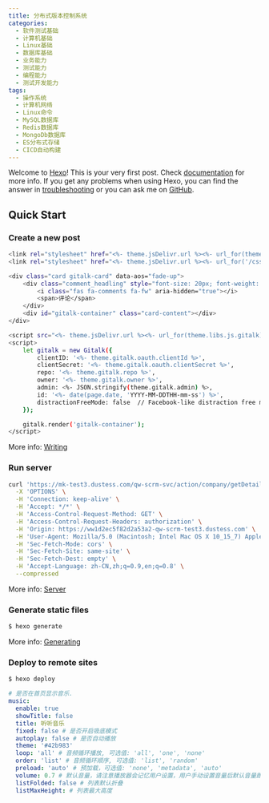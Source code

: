 ```yaml
---
title: 分布式版本控制系统
categories: 
  - 软件测试基础
  - 计算机基础
  - Linux基础
  - 数据库基础
  - 业务能力
  - 测试能力 
  - 编程能力
  - 测试开发能力  
tags:
  - 操作系统
  - 计算机网络
  - Linux命令
  - MySQL数据库
  - Redis数据库
  - MongoDb数据库
  - ES分布式存储
  - CICD自动构建 
---
```


Welcome to [Hexo](https://hexo.io/)! This is your very first post. Check [documentation](https://hexo.io/docs/) for more info. If you get any problems when using Hexo, you can find the answer in [troubleshooting](https://hexo.io/docs/troubleshooting.html) or you can ask me on [GitHub](https://github.com/hexojs/hexo/issues).

## Quick Start

### Create a new post

``` bash
<link rel="stylesheet" href="<%- theme.jsDelivr.url %><%- url_for(theme.libs.css.gitalk) %>">
<link rel="stylesheet" href="<%- theme.jsDelivr.url %><%- url_for('/css/my-gitalk.css') %>">

<div class="card gitalk-card" data-aos="fade-up">
    <div class="comment_headling" style="font-size: 20px; font-weight: 700; position: relative; padding-left: 20px; top: 15px; padding-bottom: 5px;">
        <i class="fas fa-comments fa-fw" aria-hidden="true"></i>
        <span>评论</span>
    </div>
    <div id="gitalk-container" class="card-content"></div>
</div>

<script src="<%- theme.jsDelivr.url %><%- url_for(theme.libs.js.gitalk) %>"></script>
<script>
    let gitalk = new Gitalk({
        clientID: '<%- theme.gitalk.oauth.clientId %>',
        clientSecret: '<%- theme.gitalk.oauth.clientSecret %>',
        repo: '<%- theme.gitalk.repo %>',
        owner: '<%- theme.gitalk.owner %>',
        admin: <%- JSON.stringify(theme.gitalk.admin) %>,
        id: '<%- date(page.date, 'YYYY-MM-DDTHH-mm-ss') %>',
        distractionFreeMode: false  // Facebook-like distraction free mode
    });

    gitalk.render('gitalk-container');
</script>

```

More info: [Writing](https://hexo.io/docs/writing.html)

### Run server

``` bash
curl 'https://mk-test3.dustess.com/qw-scrm-svc/action/company/getDetail?id=dff27d93-7b73-11ec-9bfb-829da4612e9a' \
  -X 'OPTIONS' \
  -H 'Connection: keep-alive' \
  -H 'Accept: */*' \
  -H 'Access-Control-Request-Method: GET' \
  -H 'Access-Control-Request-Headers: authorization' \
  -H 'Origin: https://ww1d2ec5f82d2a53a2-qw-scrm-test3.dustess.com' \
  -H 'User-Agent: Mozilla/5.0 (Macintosh; Intel Mac OS X 10_15_7) AppleWebKit/537.36 (KHTML, like Gecko) Chrome/97.0.4692.99 Safari/537.36' \
  -H 'Sec-Fetch-Mode: cors' \
  -H 'Sec-Fetch-Site: same-site' \
  -H 'Sec-Fetch-Dest: empty' \
  -H 'Accept-Language: zh-CN,zh;q=0.9,en;q=0.8' \
  --compressed
```

More info: [Server](https://hexo.io/docs/server.html)

### Generate static files

``` bash
$ hexo generate
```

More info: [Generating](https://hexo.io/docs/generating.html)

### Deploy to remote sites

``` bash
$ hexo deploy
```
``` yaml
# 是否在首页显示音乐.
music:
  enable: true
  showTitle: false
  title: 听听音乐
  fixed: false # 是否开启吸底模式
  autoplay: false # 是否自动播放
  theme: '#42b983'
  loop: 'all' # 音频循环播放, 可选值: 'all', 'one', 'none'
  order: 'list' # 音频循环顺序, 可选值: 'list', 'random'
  preload: 'auto' # 预加载，可选值: 'none', 'metadata', 'auto'
  volume: 0.7 # 默认音量，请注意播放器会记忆用户设置，用户手动设置音量后默认音量即失效
  listFolded: false # 列表默认折叠
  listMaxHeight: # 列表最大高度
```
